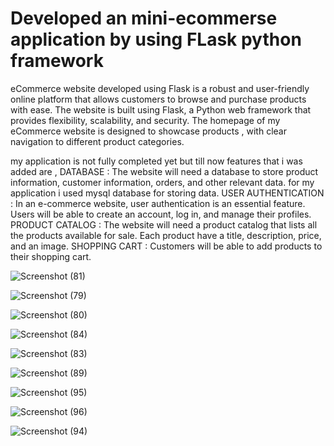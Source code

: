 # Developed an mini-ecommerse application by using FLask python framework


eCommerce website developed using Flask is a robust and user-friendly online platform that allows customers to browse and purchase products with ease. The website is built using Flask, a Python web framework that provides flexibility, scalability, and security.
The homepage of my eCommerce website is designed to showcase products , with clear navigation to different product categories.

my application is not fully completed yet but till now features that i was added are ,
DATABASE : The website will need a database to store product information, customer information, orders, and other relevant data.
for my application i used mysql database for storing data.
USER AUTHENTICATION : In an e-commerce website, user authentication is an essential feature. Users will be able to create an account, log in, and manage their profiles.
PRODUCT CATALOG : The website will need a product catalog that lists all the products available for sale. Each product have a title, description, price, and an image.
SHOPPING CART : Customers will be able to add products to their shopping cart.

![Screenshot (81)](https://user-images.githubusercontent.com/110908237/228554523-0a12bb5c-a392-437b-a0ef-a9c69398b422.png)

![Screenshot (79)](https://user-images.githubusercontent.com/110908237/228554591-567ff7c4-87ea-4486-89ba-415bd08f32a5.png)

![Screenshot (80)](https://user-images.githubusercontent.com/110908237/228554621-324654d8-03bf-4eed-bdd3-96feb7a9a1c8.png)

![Screenshot (84)](https://user-images.githubusercontent.com/110908237/228554692-f50f6523-64cd-4e35-bef0-65bbb9a0c087.png)

![Screenshot (83)](https://user-images.githubusercontent.com/110908237/228554720-bafbf9a6-060f-403f-a3d5-3ecd0d35e933.png)

![Screenshot (89)](https://user-images.githubusercontent.com/110908237/228554767-6c8e1142-b996-489b-a1e0-518381c35334.png)

![Screenshot (95)](https://user-images.githubusercontent.com/110908237/228554807-6daf9fab-02cb-4958-b654-455e4f9088a0.png)

![Screenshot (96)](https://user-images.githubusercontent.com/110908237/228554844-201cbd4c-f480-42c6-b583-6926b733f3cd.png)

![Screenshot (94)](https://user-images.githubusercontent.com/110908237/228554865-3575cb92-568c-4b5f-aa13-8bf2521dba9e.png)
